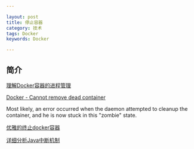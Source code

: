 ```yaml
---

layout: post
title: 停止容器
category: 技术
tags: Docker
keywords: Docker

---
```



## 简介


[理解Docker容器的进程管理](https://yq.aliyun.com/articles/5545)

[Docker - Cannot remove dead container](https://stackoverflow.com/questions/30794108/docker-cannot-remove-dead-container)

Most likely, an error occurred when the daemon attempted to cleanup the container, and he is now stuck in this "zombie" state.

[优雅的终止docker容器](https://xiaozhou.net/stop-docker-container-gracefully-2016-09-08.html)

[详细分析Java中断机制](http://www.infoq.com/cn/articles/java-interrupt-mechanism)





	
	